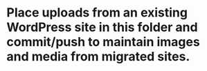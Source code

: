 # Place uploads from an existing WordPress site in this folder and commit/push to maintain images and media from migrated sites.